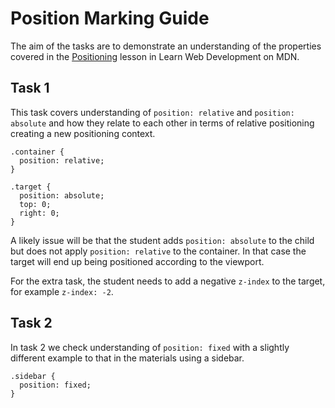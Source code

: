 # Position Marking Guide

The aim of the tasks are to demonstrate an understanding of the properties covered in the [Positioning](https://developer.mozilla.org/en-US/docs/Learn/CSS/CSS_layout/Positioning) lesson in Learn Web Development on MDN.

## Task 1

This task covers understanding of `position: relative` and `position: absolute` and how they relate to each other in terms of relative positioning creating a new positioning context.

```
.container {
  position: relative;
}

.target {
  position: absolute;
  top: 0;
  right: 0;
} 
```

A likely issue will be that the student adds `position: absolute` to the child but does not apply `position: relative` to the container. In that case the target will end up being positioned according to the viewport.

For the extra task, the student needs to add a negative `z-index` to the target, for example `z-index: -2`.

## Task 2

In task 2 we check understanding of `position: fixed` with a slightly different example to that in the materials using a sidebar.

```
.sidebar {
  position: fixed;
}
```
